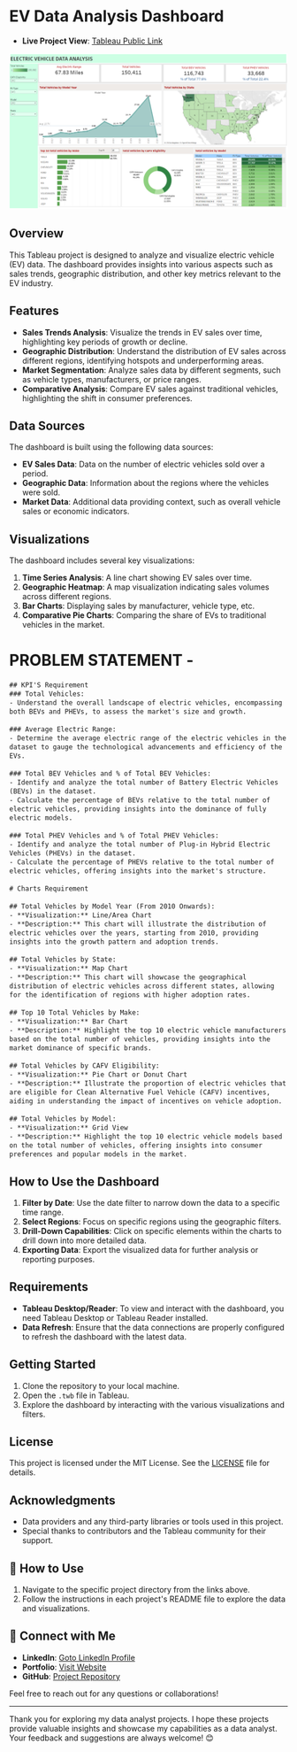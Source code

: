 # EV Data Analysis Dashboard
- **Live Project View**: [Tableau Public Link](https://public.tableau.com/views/EVSalesDashboard_17240815829080/Dashboard1?:language=en-US&:sid=&:redirect=auth&:display_count=n&:origin=viz_share_link)
  
![imaege](https://github.com/AniruddhaDas1/Data_Analyst_Projects/blob/main/Data%20Visualization%20Projects/Tableau%20Projects/EV%20Data%20Analysis%20Dashboard/Data/EV%20Data%20Analysis%20Project%20Image.PNG)

## Overview

This Tableau project is designed to analyze and visualize electric vehicle (EV) data. The dashboard provides insights into various aspects such as sales trends, geographic distribution, and other key metrics relevant to the EV industry.

## Features

- **Sales Trends Analysis**: Visualize the trends in EV sales over time, highlighting key periods of growth or decline.
- **Geographic Distribution**: Understand the distribution of EV sales across different regions, identifying hotspots and underperforming areas.
- **Market Segmentation**: Analyze sales data by different segments, such as vehicle types, manufacturers, or price ranges.
- **Comparative Analysis**: Compare EV sales against traditional vehicles, highlighting the shift in consumer preferences.

## Data Sources

The dashboard is built using the following data sources:

- **EV Sales Data**: Data on the number of electric vehicles sold over a period.
- **Geographic Data**: Information about the regions where the vehicles were sold.
- **Market Data**: Additional data providing context, such as overall vehicle sales or economic indicators.

## Visualizations

The dashboard includes several key visualizations:

1. **Time Series Analysis**: A line chart showing EV sales over time.
2. **Geographic Heatmap**: A map visualization indicating sales volumes across different regions.
3. **Bar Charts**: Displaying sales by manufacturer, vehicle type, etc.
4. **Comparative Pie Charts**: Comparing the share of EVs to traditional vehicles in the market.

# PROBLEM STATEMENT -

	## KPI'S Requirement	
 	### Total Vehicles:
	- Understand the overall landscape of electric vehicles, encompassing both BEVs and PHEVs, to assess the market's size and growth.

	### Average Electric Range:
	- Determine the average electric range of the electric vehicles in the dataset to gauge the technological advancements and efficiency of the EVs.

	### Total BEV Vehicles and % of Total BEV Vehicles:
	- Identify and analyze the total number of Battery Electric Vehicles (BEVs) in the dataset.
	- Calculate the percentage of BEVs relative to the total number of electric vehicles, providing insights into the dominance of fully electric models.

	### Total PHEV Vehicles and % of Total PHEV Vehicles:
	- Identify and analyze the total number of Plug-in Hybrid Electric Vehicles (PHEVs) in the dataset.
	- Calculate the percentage of PHEVs relative to the total number of electric vehicles, offering insights into the market's structure.

	# Charts Requirement

	## Total Vehicles by Model Year (From 2010 Onwards):
	- **Visualization:** Line/Area Chart
	- **Description:** This chart will illustrate the distribution of electric vehicles over the years, starting from 2010, providing insights into the growth pattern and adoption trends.

	## Total Vehicles by State:
	- **Visualization:** Map Chart
	- **Description:** This chart will showcase the geographical distribution of electric vehicles across different states, allowing for the identification of regions with higher adoption rates.

	## Top 10 Total Vehicles by Make:
	- **Visualization:** Bar Chart
	- **Description:** Highlight the top 10 electric vehicle manufacturers based on the total number of vehicles, providing insights into the market dominance of specific brands.

	## Total Vehicles by CAFV Eligibility:
	- **Visualization:** Pie Chart or Donut Chart
	- **Description:** Illustrate the proportion of electric vehicles that are eligible for Clean Alternative Fuel Vehicle (CAFV) incentives, aiding in understanding the impact of incentives on vehicle adoption.

	## Total Vehicles by Model:
	- **Visualization:** Grid View
	- **Description:** Highlight the top 10 electric vehicle models based on the total number of vehicles, offering insights into consumer preferences and popular models in the market.

## How to Use the Dashboard

1. **Filter by Date**: Use the date filter to narrow down the data to a specific time range.
2. **Select Regions**: Focus on specific regions using the geographic filters.
3. **Drill-Down Capabilities**: Click on specific elements within the charts to drill down into more detailed data.
4. **Exporting Data**: Export the visualized data for further analysis or reporting purposes.

## Requirements

- **Tableau Desktop/Reader**: To view and interact with the dashboard, you need Tableau Desktop or Tableau Reader installed.
- **Data Refresh**: Ensure that the data connections are properly configured to refresh the dashboard with the latest data.

## Getting Started

1. Clone the repository to your local machine.
2. Open the `.twb` file in Tableau.
3. Explore the dashboard by interacting with the various visualizations and filters.

## License

This project is licensed under the MIT License. See the [LICENSE](LICENSE) file for details.

## Acknowledgments

- Data providers and any third-party libraries or tools used in this project.
- Special thanks to contributors and the Tableau community for their support.

## 🚀 How to Use
1. Navigate to the specific project directory from the links above.
2. Follow the instructions in each project's README file to explore the data and visualizations.

## 🌟 Connect with Me
- **LinkedIn**: [Goto LinkedIn Profile](https://www.linkedin.com/in/aniruddha1/)
- **Portfolio**: [Visit Website](https://linktr.ee/aniruddha_das)
- **GitHub**: [Project Repository](https://github.com/AniruddhaDas1)

Feel free to reach out for any questions or collaborations!

---

Thank you for exploring my data analyst projects. I hope these projects provide valuable insights and showcase my capabilities as a data analyst. Your feedback and suggestions are always welcome! 😊

